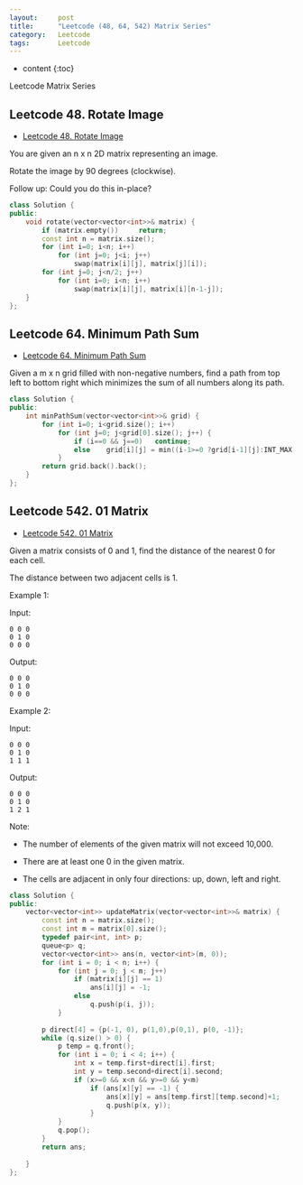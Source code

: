 ```yaml
---
layout:     post
title:      "Leetcode (48, 64, 542) Matrix Series"
category:   Leetcode
tags:		Leetcode
---
```


* content
{:toc}

Leetcode Matrix Series

## Leetcode 48. Rotate Image

* [Leetcode 48. Rotate Image](https://leetcode.com/problems/rotate-image/#/description)

You are given an n x n 2D matrix representing an image.

Rotate the image by 90 degrees (clockwise).

Follow up:
Could you do this in-place?

```cpp
class Solution {
public:
    void rotate(vector<vector<int>>& matrix) {
        if (matrix.empty())     return;
        const int n = matrix.size();
        for (int i=0; i<n; i++)
            for (int j=0; j<i; j++)
                swap(matrix[i][j], matrix[j][i]);
        for (int j=0; j<n/2; j++)
            for (int i=0; i<n; i++)
                swap(matrix[i][j], matrix[i][n-1-j]);
    }
};
```

## Leetcode 64. Minimum Path Sum

* [Leetcode 64. Minimum Path Sum](https://leetcode.com/problems/minimum-path-sum/#/description)

Given a m x n grid filled with non-negative numbers, find a path from top left to bottom right which minimizes the sum of all numbers along its path.

```cpp
class Solution {
public:
    int minPathSum(vector<vector<int>>& grid) {
        for (int i=0; i<grid.size(); i++)
            for (int j=0; j<grid[0].size(); j++) {
                if (i==0 && j==0)   continue;
                else    grid[i][j] = min((i-1>=0 ?grid[i-1][j]:INT_MAX), (j-1>=0?grid[i][j-1]:INT_MAX))+grid[i][j];
            }
        return grid.back().back();
    }
};
```

## Leetcode 542. 01 Matrix

* [Leetcode 542. 01 Matrix](https://leetcode.com/problems/01-matrix/#/description)

Given a matrix consists of 0 and 1, find the distance of the nearest 0 for each cell.

The distance between two adjacent cells is 1.

Example 1: 

Input:

```
0 0 0
0 1 0
0 0 0
```

Output:

```
0 0 0
0 1 0
0 0 0
```

Example 2: 

Input:

```
0 0 0
0 1 0
1 1 1
```

Output:

```
0 0 0
0 1 0
1 2 1
```

Note:

* The number of elements of the given matrix will not exceed 10,000.

* There are at least one 0 in the given matrix.

* The cells are adjacent in only four directions: up, down, left and right.

```cpp
class Solution {
public:
    vector<vector<int>> updateMatrix(vector<vector<int>>& matrix) {
        const int n = matrix.size();
        const int m = matrix[0].size();
        typedef pair<int, int> p;
        queue<p> q;
        vector<vector<int>> ans(n, vector<int>(m, 0));
        for (int i = 0; i < n; i++) {
            for (int j = 0; j < m; j++) 
                if (matrix[i][j] == 1) 
                    ans[i][j] = -1;
                else
                    q.push(p(i, j));
            }
        
        p direct[4] = {p(-1, 0), p(1,0),p(0,1), p(0, -1)};
        while (q.size() > 0) {
            p temp = q.front();
            for (int i = 0; i < 4; i++) {
                int x = temp.first+direct[i].first;
                int y = temp.second+direct[i].second;
                if (x>=0 && x<n && y>=0 && y<m) 
                    if (ans[x][y] == -1) {
                        ans[x][y] = ans[temp.first][temp.second]+1;
                        q.push(p(x, y));
                    }
            }
            q.pop();
        }
        return ans;
        
    }
};
```